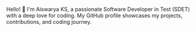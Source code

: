 Hello! 👋 I'm Aiswarya KS, a passionate Software Developer in Test (SDET) with a deep love for coding. My GitHub profile showcases my projects, contributions, and coding journey.
